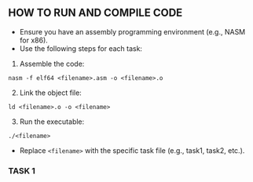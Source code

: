 
## HOW TO RUN AND COMPILE CODE
- Ensure you have an assembly programming environment (e.g., NASM for x86).
- Use the following steps for each task:
1. Assemble the code:

``` nasm -f elf64 <filename>.asm -o <filename>.o  ```

2. Link the object file:

``` ld <filename>.o -o <filename>  ```

3. Run the executable:

``` ./<filename>  ```

- Replace ```<filename>``` with the specific task file (e.g., task1, task2, etc.).


### TASK 1
